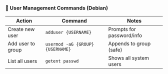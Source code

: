 ### 👤 User Management Commands (Debian)

| Action                | Command                                    | Notes                      |
|-----------------------|--------------------------------------------|----------------------------|
| Create new user       | `adduser {USERNAME}`                       | Prompts for password/info |
| Add user to group     | `usermod -aG {GROUP} {USERNAME}`           | Appends to group (safe)   |
| List all users        | `getent passwd`                            | Shows all system users    |